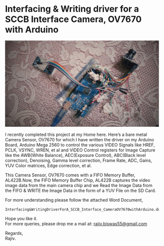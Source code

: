 # Interfacing & Writing driver for a SCCB Interface Camera, OV7670 with Arduino

![Alt text](https://github.com/RajivBiswas/Microcontroller-Dev/blob/Arduino_AtMega/Arduino_AtMega/OV7670_with_AL422BFrameBuffer/Artikel4.png "Complete Setup")

I recently completed this project at my Home here.  Here’s a bare metal Camera
Sensor, OV7670 for which I have written the driver on my Arduino Board, Arduino 
Mega 2560 to control the various VIDEO Signals like HREF, PCLK, VSYNC, WREN, et 
al and VIDEO Control registers for Image Capture like the AWB(White Balance), 
AEC(Exposure Control), ABC(Black level correction), Denoising, Gamma level 
correction, Frame Rate, ADC, Gains, YUV Color matrices, Edge correction,  et al. 

This Camera Sensor, OV7670 comes with a FIFO Memory Buffer, AL422B.Now, the FIFO 
Memory Buffer Chip, AL422B captures the video image data from the main camera chip 
and we Read the Image Data from the FIFO & WRITE the Image Data in the form of a 
YUV File on the SD Card. 

For more understanding please follow the attached Word Document,
```
Interfacing&WritingDriverForA_SCCB_Interface_CameraOV7670withArduino.doc
```
Hope you like it. \
For more queries, please drop me a mail at: rajiv.biswas55@gmail.com

Regards, \
Rajiv.
